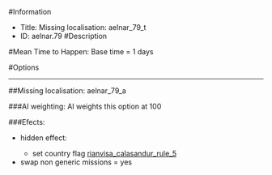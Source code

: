 #Information
 - Title: Missing localisation: aelnar_79_t
 - ID: aelnar.79
#Description

#Mean Time to Happen:
Base time = 1 days

#Options

___
##Missing localisation: aelnar_79_a

###AI weighting:
AI weights this option at 100


###Efects:<ul><li>hidden effect:</li><ul><li>set country flag [rianvisa_calasandur_rule_5](../flags/rianvisa_calasandur_rule_5.md)</li></ul><li>swap non generic missions = yes</li></ul>
